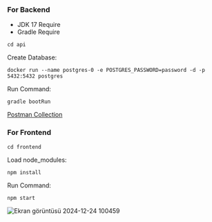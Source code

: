 ### For Backend

- JDK 17 Require
- Gradle Require

```
cd api
```

Create Database:
```
docker run --name postgres-0 -e POSTGRES_PASSWORD=password -d -p 5432:5432 postgres
```
Run Command:
```
gradle bootRun
```

[Postman Collection](https://github.com/sametakbal/tutorials/blob/master/lecture-management/Lecture%20Management.postman_collection.json)

### For Frontend

```
cd frontend
```
Load node_modules:
```
npm install
```
Run Command:
```
npm start
```

![Ekran görüntüsü 2024-12-24 100459](https://github.com/user-attachments/assets/5103f1ec-0609-4558-8381-20c9102b9980)





